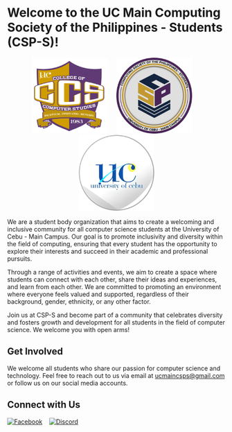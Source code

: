 # Welcome to the UC Main Computing Society of the Philippines - Students (CSP-S)!

<p align="center">
    <img width="175" height="175" src="https://raw.githubusercontent.com/csps/.github/main/images/CCS_LOGO.png"> &nbsp;&nbsp;&nbsp;
    <img width="175" height="175" src="https://raw.githubusercontent.com/csps/.github/main/images/CSPS_LOGO.png"> &nbsp;&nbsp;&nbsp;&nbsp;
    <img width="175" height="175" src="https://raw.githubusercontent.com/csps/.github/main/images/UC_LOGO.png">
</p>

We are a student body organization that aims to create a welcoming and inclusive community for all computer science students at the University of Cebu - Main Campus. Our goal is to promote inclusivity and diversity within the field of computing, ensuring that every student has the opportunity to explore their interests and succeed in their academic and professional pursuits.

Through a range of activities and events, we aim to create a space where students can connect with each other, share their ideas and experiences, and learn from each other. We are committed to promoting an environment where everyone feels valued and supported, regardless of their background, gender, ethnicity, or any other factor.

Join us at CSP-S and become part of a community that celebrates diversity and fosters growth and development for all students in the field of computer science. We welcome you with open arms!

## Get Involved

We welcome all students who share our passion for computer science and technology. Feel free to reach out to us via email at ucmaincsps@gmail.com or follow us on our social media accounts.

## Connect with Us

[![Facebook][facebook-shield]][facebook-url]&nbsp;&nbsp;&nbsp;&nbsp;[![Discord][discord-shield]][discord-url]

[facebook-shield]: https://img.shields.io/badge/Facebook-%231877F2.svg?style=for-the-badge&logo=Facebook&logoColor=white
[facebook-url]: https://web.facebook.com/UCMainCSPS
[discord-shield]: https://img.shields.io/badge/Discord-%235865F2.svg?style=for-the-badge&logo=discord&logoColor=white
[discord-url]: https://discord.gg/v4jprGq3
